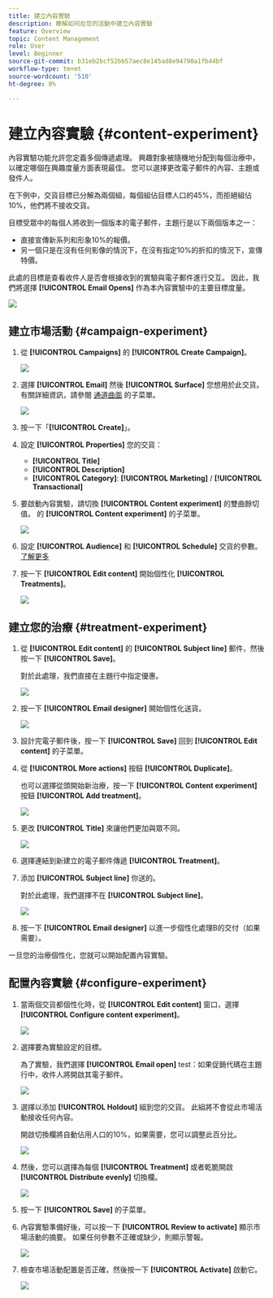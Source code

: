 ```yaml
---
title: 建立內容實驗
description: 瞭解如何在您的活動中建立內容實驗
feature: Overview
topic: Content Management
role: User
level: Beginner
source-git-commit: b31eb2bcf52bb57aec8e145ad8e94790a1fb44bf
workflow-type: tm+mt
source-wordcount: '510'
ht-degree: 0%

---
```


# 建立內容實驗 {#content-experiment}

內容實驗功能允許您定義多個傳遞處理。 興趣對象被隨機地分配到每個治療中，以確定哪個在興趣度量方面表現最佳。 您可以選擇更改電子郵件的內容、主題或發件人。

在下例中，交貨目標已分解為兩個組，每個組佔目標人口的45%，而拒絕組佔10%，他們將不接收交貨。

目標受眾中的每個人將收到一個版本的電子郵件，主題行是以下兩個版本之一：

* 直接宣傳新系列和形象10%的報價。
* 另一個只是在沒有任何影像的情況下，在沒有指定10%的折扣的情況下，宣傳特價。

此處的目標是查看收件人是否會根據收到的實驗與電子郵件進行交互。 因此，我們將選擇 **[!UICONTROL Email Opens]** 作為本內容實驗中的主要目標度量。

![](assets/content_experiment.png)

## 建立市場活動 {#campaign-experiment}

1. 從 **[!UICONTROL Campaigns]** 的 **[!UICONTROL Create Campaign]**。

   ![](assets/content_experiment_1.png)

1. 選擇 **[!UICONTROL Email]** 然後 **[!UICONTROL Surface]** 您想用於此交貨。 有關詳細資訊，請參閱 [通道曲面](../configuration/channel-surfaces.md) 的子菜單。

   ![](assets/content_experiment_2.png)

1. 按一下「**[!UICONTROL Create]**」。

1. 設定 **[!UICONTROL Properties]** 您的交貨：
   * **[!UICONTROL Title]**
   * **[!UICONTROL Description]**
   * **[!UICONTROL Category]**: **[!UICONTROL Marketing]** / **[!UICONTROL Transactional]**

1. 要啟動內容實驗，請切換 **[!UICONTROL Content experiment]** 的雙曲餘切值。 的 **[!UICONTROL Content experiment]** 的子菜單。

   ![](assets/content_experiment_3.png)

1. 設定 **[!UICONTROL Audience]** 和 **[!UICONTROL Schedule]** 交貨的參數。 [了解更多](create-campaign.md)

1. 按一下 **[!UICONTROL Edit content]** 開始個性化 **[!UICONTROL Treatments]**。

   ![](assets/content_experiment_4.png)

## 建立您的治療 {#treatment-experiment}

1. 從 **[!UICONTROL Edit content]** 的 **[!UICONTROL Subject line]** 郵件，然後按一下 **[!UICONTROL Save]**。

   對於此處理，我們直接在主題行中指定優惠。

   ![](assets/content_experiment_5.png)

1. 按一下 **[!UICONTROL Email designer]** 開始個性化送貨。

   ![](assets/content_experiment_6.png)

1. 設計完電子郵件後，按一下 **[!UICONTROL Save]** 回到 **[!UICONTROL Edit content]** 的子菜單。

1. 從 **[!UICONTROL More actions]** 按鈕 **[!UICONTROL Duplicate]**。

   也可以選擇從頭開始新治療，按一下 **[!UICONTROL Content experiment]** 按鈕 **[!UICONTROL Add treatment]**。

   ![](assets/content_experiment_7.png)

1. 更改 **[!UICONTROL Title]** 來讓他們更加與眾不同。

   ![](assets/content_experiment_8.png)

1. 選擇連結到新建立的電子郵件傳遞 **[!UICONTROL Treatment]**。

1. 添加 **[!UICONTROL Subject line]** 你送的。

   對於此處理，我們選擇不在 **[!UICONTROL Subject line]**。

   ![](assets/content_experiment_9.png)

1. 按一下 **[!UICONTROL Email designer]** 以進一步個性化處理B的交付（如果需要）。

一旦您的治療個性化，您就可以開始配置內容實驗。

## 配置內容實驗 {#configure-experiment}

1. 當兩個交貨都個性化時，從 **[!UICONTROL Edit content]** 窗口，選擇 **[!UICONTROL Configure content experiment]**。

   ![](assets/content_experiment_10.png)

1. 選擇要為實驗設定的目標。

   為了實驗，我們選擇 **[!UICONTROL Email open]** test：如果促銷代碼在主題行中，收件人將開啟其電子郵件。

   ![](assets/content_experiment_11.png)

1. 選擇以添加 **[!UICONTROL Holdout]** 組到您的交貨。 此組將不會從此市場活動接收任何內容。

   開啟切換欄將自動佔用人口的10%，如果需要，您可以調整此百分比。

   ![](assets/content_experiment_12.png)

1. 然後，您可以選擇為每個 **[!UICONTROL Treatment]** 或者乾脆開啟 **[!UICONTROL Distribute evenly]** 切換欄。

   ![](assets/content_experiment_13.png)

1. 按一下 **[!UICONTROL Save]** 的子菜單。

1. 內容實驗準備好後，可以按一下 **[!UICONTROL Review to activate]** 顯示市場活動的摘要。 如果任何參數不正確或缺少，則顯示警報。

   ![](assets/content_experiment_15.png)

1. 檢查市場活動配置是否正確，然後按一下 **[!UICONTROL Activate]** 啟動它。

   ![](assets/content_experiment_14.png)

